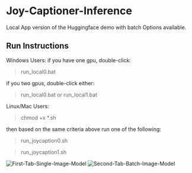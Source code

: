 # Joy-Captioner-Inference
Local App version of the Huggingface demo with batch Options available.

## Run Instructions

Windows Users:
if you have one gpu, double-click:
> run_local0.bat

if you two gpus, double-click either:
> run_local0.bat
or
> run_local1.bat

Linux/Mac Users:
> chmod +x *.sh

then based on the same criteria above run one of the following:
> run_joycaption0.sh

> run_joycaption1.sh

![First-Tab-Single-Image-Model](https://github.com/user-attachments/assets/ff1ffc8c-c887-4730-871d-ba99fe457217)
![Second-Tab-Batch-Image-Model](https://github.com/user-attachments/assets/755d7e16-27a1-423d-a581-cf804f12b787)

